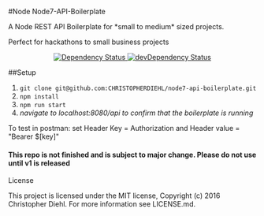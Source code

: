 #Node Node7-API-Boilerplate
<p>A Node REST API Boilerplate for *small to medium* sized projects.</p>
<p>Perfect for hackathons to small business projects </p>

<div align="center">
  <!-- Dependency Status -->
  <a href="https://david-dm.org/CHRISTOPHERDIEHL/node7-api-boilerplate">
    <img src="https://david-dm.org/CHRISTOPHERDIEHL/node7-api-boilerplate.svg" alt="Dependency Status" />
  </a>
  <!-- devDependency Status -->
  <a href="https://david-dm.org/CHRISTOPHERDIEHL/node7-api-boilerplate#info=devDependencies">
    <img src="https://david-dm.org/CHRISTOPHERDIEHL/node7-api-boilerplate/dev-status.svg" alt="devDependency Status" />
  </a>
</div>

##Setup
1. `git clone git@github.com:CHRISTOPHERDIEHL/node7-api-boilerplate.git`
1. `npm install`
1. `npm run start`
1. *navigate to localhost:8080/api to confirm that the boilerplate is running*

<p>To test in postman: set Header Key = Authorization and Header value = "Bearer $[key]"</p>

<h4>This repo is not finished and is subject to major change. Please do not use until v1 is released</h4>

License

This project is licensed under the MIT license, Copyright (c) 2016 Christopher Diehl. For more information see LICENSE.md.
